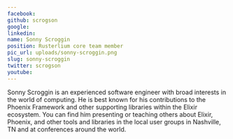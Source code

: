 ```yaml
---
facebook: 
github: scrogson
google: 
linkedin: 
name: Sonny Scroggin
position: Rusterlium core team member
pic_url: uploads/sonny-scroggin.png
slug: sonny-scroggin
twitter: scrogson
youtube: 
---
```

Sonny Scroggin is an experienced software engineer with broad interests in the world of computing. He is best known for his contributions to the Phoenix Framework and other supporting libraries within the Elixir ecosystem. You can find him presenting or teaching others about Elixir, Phoenix, and other tools and libraries in the local user groups in Nashville, TN and at conferences around the world.
